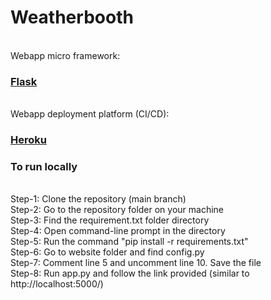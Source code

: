 # Weatherbooth
<br>
Webapp micro framework:


### [Flask](https://flask.palletsprojects.com/en/2.0.x/ "Flask Documentation")
<br>
Webapp deployment platform (CI/CD):

### [Heroku](https://devcenter.heroku.com/categories/reference "Heroku Documentation")

### To run locally
<br>
Step-1: Clone the repository (main branch)
<br>
Step-2: Go to the repository folder on your machine
<br>
Step-3: Find the requirement.txt folder directory
<br>
Step-4: Open command-line prompt in the directory
<br>
Step-5: Run the command "pip install -r requirements.txt"
<br>
Step-6: Go to website folder and find config.py
<br>
Step-7: Comment line 5 and uncomment line 10. Save the file
<br>
Step-8: Run app.py and follow the link provided (similar to http://localhost:5000/)
